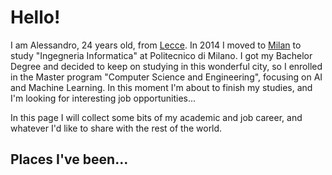 # Hello!

I am Alessandro, 24 years old, from [Lecce](https://www.youtube.com/watch?v=bdYtSIDzN00&t=52s). In 2014 I moved to [Milan](https://www.youtube.com/watch?v=fL_-mC7DHs8) to study "Ingegneria Informatica" at Politecnico di Milano. 
I got my Bachelor Degree and decided to keep on studying in this wonderful city, so I enrolled in the Master program "Computer Science and Engineering", focusing on AI and Machine Learning. 
In this moment I'm about to finish my studies, and I'm looking for interesting job opportunities...

In this page I will collect some bits of my academic and job career, and whatever I'd like to share with the rest of the world.

## Places I've been...
